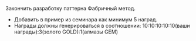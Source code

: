 Закончить разработку паттерна Фабричный метод.
* Добавить в пример из семинара как минимум 5 наград.
* Награды должны генерироваться в соотношении: 10:10:10:10:10(ваши награды):3(золото GOLD):1(алмазы GEM)